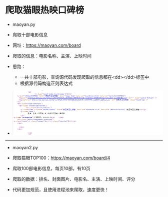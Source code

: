# 爬取猫眼热映口碑榜
- maoyan.py
- 爬取十部电影信息
- 网址：https://maoyan.com/board
- 爬取的信息：电影名称、主演、上映时间

- 思路：
  - 一共十部电影，查询源代码发现爬取的信息都在\<dd>\</dd>标签中
  - 根据源代码构造正则表达式
- ![源码](https://github.com/LeslieOOZ/maoyan/blob/master/ph.png)
--------------------------------------------------------------------
- maoyan2.py
- 爬取猫眼TOP100：https://maoyan.com/board/4

- 爬取100部电影信息，每页10部，有10页
- 爬取的数据：排名、封面图片、电影名、主演、上映时间、评分

- 代码更加规范，且使用进程池来爬取，速度更快！
